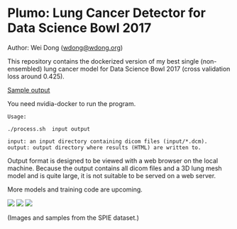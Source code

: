 # Plumo: Lung Cancer Detector for Data Science Bowl 2017

Author: Wei Dong (wdong@wdong.org)

This repository contains the dockerized version of my best
single (non-ensembled) lung cancer model for Data Science Bowl 2017
(cross validation loss around 0.425).

[Sample output](http://aaalgo.com/plumo/plumo-example.zip)

You need nvidia-docker to run the program.

```
Usage:

./process.sh  input output

input: an input directory containing dicom files (input/*.dcm).
output: output directory where results (HTML) are written to.
```
Output format is designed to be viewed with a web browser on the local
machine.  Because the output contains all dicom files and a 3D lung mesh
model and is quite large, it is not suitable to be served on a web
server.

More models and training code are upcoming.

![](http://www.aaalgo.com/plumo/plumo1.png)
![](http://www.aaalgo.com/plumo/plumo2.png)
![](http://www.aaalgo.com/plumo/plumo3.png)

(Images and samples from the SPIE dataset.)
